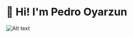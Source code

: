 <h1 align="left">👋 Hi! I'm Pedro Oyarzun</h1>

![Alt text](https://spotify-recently-played-readme.vercel.app/api?user=pedrooyarzun-uy)
